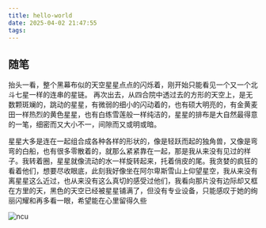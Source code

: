 ```yaml
---
title: hello-world
date: 2025-04-02 21:47:55
tags:
---
```

## 随笔

抬头一看，整个黑幕布似的天空星星点点的闪烁着，刚开始只能看见一个又一个北斗七星一样的连串的星链。
再次出去，从四合院中透过去的方形的天空上，是无数颗斑斓的，跳动的星星，有微弱的细小的闪动着的，也有硕大明亮的，有金黄麦田一样热烈的黄色星星，也有白练雪莲般一样纯洁的，星星的排布是大自然最得意的一笔，细密而又大小不一，间隙而又或明或暗。

星星大多是连在一起组合成各种各样的形状的，像是轻跃而起的独角兽，又像是弯弯的白船，也有很多零散着的，就那么紧紧靠在一起，那是我从来没有见过的样子。我转着圈，星星就像流动的水一样旋转起来，托着俏皮的尾。我贪婪的疯狂的看着他们，想要尽收眼底，此刻我好像坐在阿尔卑斯雪山上仰望星空，我从来没有离星星这么近过，也从来没有这么真切的感受过他们，我看向那片没有边际却又框在方里的天，黑色的天空已经被星星铺满了，但没有专业设备，只能感叹于她的绚丽闪耀和再多看一眼，希望能在心里留得久些

![ncu](006A629E9A0B22376E5AE31C702A31F2.jpg)